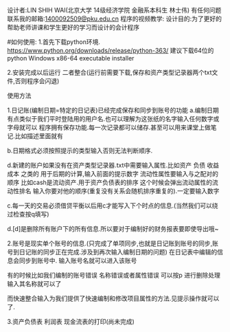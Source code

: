 设计者:LIN SHIH WAI(北京大学 14级经济学院 金融系本科生 林士伟)
有任何问题联系我的邮箱:1400092509@pku.edu.cn
程序的视频教学:
设计目的:为了更好的帮助老师讲课和学生更好的学习而设计的会计程序


#如何使用:
1.首先下载python环境.
https://www.python.org/downloads/release/python-363/
建议下载64位的python
Windows x86-64 executable installer

2.安装完成以后运行 二者整合(运行前需要下载,保存和资产类型记录器两个txt文件,否则程序会闪退)




使用方法

1.日记账(编制日期=特定的日记表)已经完成保存和同步到账号的功能
a.编制日期有点类似于我们平时登陆用的用户名.也可以理解为这张纸的名字输入任何数字或字母就可以
程序拥有保存功能.每一次记录都可以储存.甚至可以用来课堂上做笔记.比如描述里面就有

b.日期格式必须按照提示的类型输入否则无法判断顺序.

d.新建的账户如果没有在资产类型记录器.txt中需要输入属性.比如资产 负债 收益 成本 之类的 用于后期的计算,输入前面的提示数字
流动性属性要输入与之配对的顺序 比如cash是流动资产.用于资产负债表的排序
这个时候会弹出流动属性的流动性排名 输入你要对他的顺序(重复没有关系会随机排序重复的).一定要输入数字

c.每一天的交易必须借贷平衡以后用c才能写入下个时点的信息.(当然我们可以绕过检查按q填写)

d.[d]是删除所有账户下的所有信息.所以要对于编制好的财务报表要即使导出哦~






2.账号是现实单个账号的信息.(只完成了单项同步,也就是日记账到账号的同步,账号到日记账的同步正在完成.涉及到再次输入编制日期的问题)
在日记表中编辑的信息会同步到账号中.
输入账号名就可以进入该账号

有的时候比如我们编制的账号错误 名称错误或者属性错误 可以按p 进行删除处理 输入其名称就可以了

而快速整合输入为我们提供了快速编制和修改项目属性的方法.见提示操作就可以了.







3.资产负债表 利润表 现金流表的打印(尚未完成)